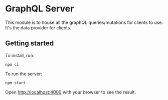 # GraphQL Server

This module is to house all the graphQL queries/mutations for clients to use. It's the data provider for clients.

## Getting started

To install, run:

```
npm ci
```

To run the server:

```
npm start
```

Open [http://localhost:4000](http://localhost:4000) with your browser to see the result.